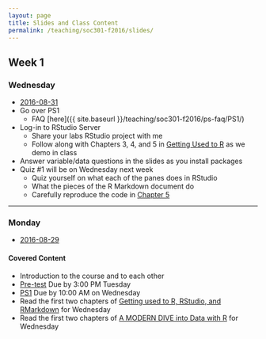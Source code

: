 ```yaml
---
layout: page
title: Slides and Class Content
permalink: /teaching/soc301-f2016/slides/
---
```


## Week 1

### Wednesday
- <a href = "{{ site.baseurl }}/teaching/soc301-f2016/slides/week-01/01b.html">2016-08-31</a>
- Go over PS1
    - FAQ [here]({{ site.baseurl }}/teaching/soc301-f2016/ps-faq/PS1/)
- Log-in to RStudio Server
    - Share your labs RStudio project with me
    - Follow along with Chapters 3, 4, and 5 in [Getting Used to R](https://ismayc.github.io/rbasics-book/3-rstudiobasics.html) as we demo in class
- Answer variable/data questions in the slides as you install packages
- Quiz #1 will be on Wednesday next week
    - Quiz yourself on what each of the panes does in RStudio
    - What the pieces of the R Markdown document do
    - Carefully reproduce the code in [Chapter 5](https://ismayc.github.io/rbasics-book/5-rmdanal.html)
    
***

### Monday
- <a href = "{{ site.baseurl }}/teaching/soc301-f2016/slides/week-01/01a.html">2016-08-29</a>

#### Covered Content
- Introduction to the course and to each other
- [Pre-test](https://www.surveymonkey.com/r/XSYDHJB) Due by 3:00 PM Tuesday
- [PS1](https://goo.gl/forms/kOCJIEMpS1i8lqgn1) Due by 10:00 AM on Wednesday
- Read the first two chapters of [Getting used to R, RStudio, and RMarkdown](http://ismayc.github.io/rbasics-book) for Wednesday
- Read the first two chapters of [A MODERN DIVE into Data with R](https://ismayc.github.io/moderndiver-book/) for Wednesday